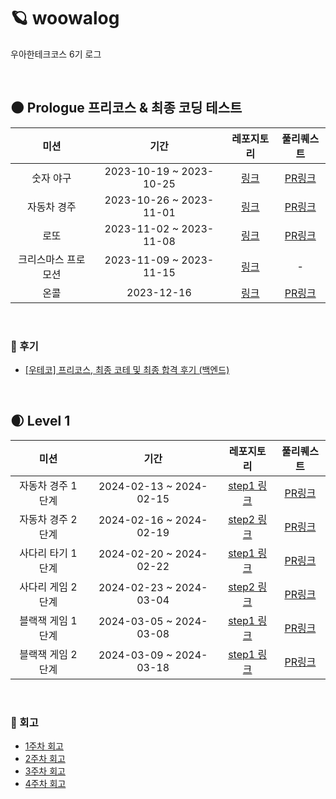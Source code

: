 # 🪐 woowalog
우아한테크코스 6기 로그

<br>

## 🌑 Prologue 프리코스 & 최종 코딩 테스트

| 미션 | 기간 | 레포지토리 | 풀리퀘스트
|:---:|:---:|:---:|:---:|
| 숫자 야구 | 2023-10-19 ~ 2023-10-25 | [링크](https://github.com/reddevilmidzy/java-baseball-6) | [PR링크](https://github.com/woowacourse-precourse/java-baseball-6/pull/843) |
| 자동차 경주 | 2023-10-26 ~ 2023-11-01 | [링크](https://github.com/reddevilmidzy/java-racingcar-6) | [PR링크](https://github.com/woowacourse-precourse/java-racingcar-6/pull/586) |
| 로또 | 2023-11-02 ~ 2023-11-08 | [링크](https://github.com/reddevilmidzy/java-lotto-6) | [PR링크](https://github.com/woowacourse-precourse/java-lotto-6/pull/445) |
| 크리스마스 프로모션 | 2023-11-09  ~ 2023-11-15 | [링크](https://github.com/reddevilmidzy/java-christmas-6-reddevilmidzy) | - |
| 온콜 | 2023-12-16 | [링크](https://github.com/reddevilmidzy/java-oncall-6-reddevilmidzy) | [PR링크](https://github.com/reddevilmidzy/java-oncall-6-reddevilmidzy/pull/1) |

<br>

### 📙 후기

* [[우테코] 프리코스, 최종 코테 및 최종 합격 후기 (백엔드)](https://lazypazy.tistory.com/256)

<br>

## 🌒 Level 1 

| 미션 | 기간 | 레포지토리 | 풀리퀘스트 |
|:---:|:---:|:---:|:---:|
| 자동차 경주 1단계 | 2024-02-13 ~ 2024-02-15 | [step1 링크](https://github.com/reddevilmidzy/java-racingcar/tree/step1) | [PR링크](https://github.com/woowacourse/java-racingcar/pull/728) |
| 자동차 경주 2단계 | 2024-02-16 ~ 2024-02-19 | [step2 링크](https://github.com/reddevilmidzy/java-racingcar/tree/step2) | [PR링크](https://github.com/woowacourse/java-racingcar/pull/747) |
| 사다리 타기 1단계 | 2024-02-20 ~ 2024-02-22 | [step1 링크](https://github.com/reddevilmidzy/java-ladder/tree/step1) | [PR링크](https://github.com/woowacourse/java-ladder/pull/281) |
| 사다리 게임 2단계 | 2024-02-23 ~ 2024-03-04 | [step2 링크](https://github.com/reddevilmidzy/java-ladder/tree/step2) | [PR링크](https://github.com/woowacourse/java-ladder/pull/357) |
| 블랙잭 게임 1단계 | 2024-03-05 ~ 2024-03-08 | [step1 링크](https://github.com/reddevilmidzy/java-blackjack/tree/step1) | [PR링크](https://github.com/woowacourse/java-blackjack/pull/642) |
| 블랙잭 게임 2단계 | 2024-03-09 ~ 2024-03-18 | [step1 링크](https://github.com/reddevilmidzy/java-blackjack/tree/step2) | [PR링크](https://github.com/woowacourse/java-blackjack/pull/725) |

<br>

### 📘 회고

* [1주차 회고](https://lazypazy.tistory.com/266)
* [2주차 회고](https://lazypazy.tistory.com/268)
* [3주차 회고](https://lazypazy.tistory.com/271)
* [4주차 회고](https://lazypazy.tistory.com/273)
